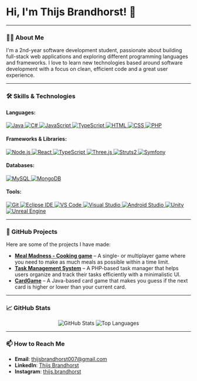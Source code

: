 # Hi, I'm Thijs Brandhorst! 👋

---

### 👨‍💻 About Me

I'm a 2nd-year software development student, passionate about building full-stack web applications and exploring different programming languages and frameworks. I love to learn new technologies based around software development with a focus on clean, efficient code and a great user experience.

---

### 🛠 Skills & Technologies

#### **Languages:**
<p align="left">
  <a href="https://www.java.com/">
    <img src="https://img.shields.io/badge/Java-007396?style=for-the-badge&logo=java&logoColor=white" alt="Java" />
  </a>
  <a href="https://docs.microsoft.com/en-us/dotnet/csharp/">
    <img src="https://img.shields.io/badge/C%23-239120?style=for-the-badge&logo=csharp&logoColor=white" alt="C#" />
  </a>
  <a href="https://developer.mozilla.org/en-US/docs/Web/JavaScript">
    <img src="https://img.shields.io/badge/JavaScript-F7DF1E?style=for-the-badge&logo=javascript&logoColor=black" alt="JavaScript" />
  </a>
  <a href="https://www.typescriptlang.org/">
    <img src="https://img.shields.io/badge/TypeScript-3178C6?style=for-the-badge&logo=typescript&logoColor=white" alt="TypeScript" />
  </a>
  <a href="https://developer.mozilla.org/en-US/docs/Web/HTML">
    <img src="https://img.shields.io/badge/HTML-E34F26?style=for-the-badge&logo=html5&logoColor=white" alt="HTML" />
  </a>
  <a href="https://developer.mozilla.org/en-US/docs/Web/CSS">
    <img src="https://img.shields.io/badge/CSS-1572B6?style=for-the-badge&logo=css3&logoColor=white" alt="CSS" />
  </a>
  <a href="https://www.php.net/">
    <img src="https://img.shields.io/badge/PHP-777BB4?style=for-the-badge&logo=php&logoColor=white" alt="PHP" />
  </a>
</p>

#### **Frameworks & Libraries:**
<p align="left">
  <a href="https://nodejs.org/">
    <img src="https://img.shields.io/badge/Node.js-339933?style=for-the-badge&logo=node.js&logoColor=white" alt="Node.js" />
  </a>
  <a href="https://reactjs.org/">
    <img src="https://img.shields.io/badge/React-61DAFB?style=for-the-badge&logo=react&logoColor=black" alt="React" />
  </a>
  <a href="https://www.typescriptlang.org/">
    <img src="https://img.shields.io/badge/TypeScript-3178C6?style=for-the-badge&logo=typescript&logoColor=white" alt="TypeScript" />
  </a>
  <a href="https://threejs.org/">
    <img src="https://img.shields.io/badge/Three.js-000000?style=for-the-badge&logo=three.js&logoColor=white" alt="Three.js" />
  </a>
  <a href="https://struts.apache.org/">
    <img src="https://img.shields.io/badge/Struts2-8B0000?style=for-the-badge&logoColor=white" alt="Struts2" />
  </a>
  <a href="https://symfony.com/">
    <img src="https://img.shields.io/badge/Symfony-000000?style=for-the-badge&logo=symfony&logoColor=white" alt="Symfony" />
  </a>
</p>

#### **Databases:**
<p align="left">
  <a href="https://www.mysql.com/">
    <img src="https://img.shields.io/badge/MySQL-4479A1?style=for-the-badge&logo=mysql&logoColor=white" alt="MySQL" />
  </a>
  <a href="https://www.mongodb.com/">
    <img src="https://img.shields.io/badge/MongoDB-47A248?style=for-the-badge&logo=mongodb&logoColor=white" alt="MongoDB" />
  </a>
</p>

#### **Tools:**
<p align="left">
  <a href="https://git-scm.com/">
    <img src="https://img.shields.io/badge/Git-F05032?style=for-the-badge&logo=git&logoColor=white" alt="Git" />
  </a>
  <a href="https://www.eclipse.org/ide/">
    <img src="https://img.shields.io/badge/Eclipse-2C2255?style=for-the-badge&logo=eclipse&logoColor=white" alt="Eclipse IDE" />
  </a>
  <a href="https://code.visualstudio.com/">
    <img src="https://img.shields.io/badge/VS_Code-007ACC?style=for-the-badge&logo=visual-studio-code&logoColor=white" alt="VS Code" />
  </a>
  <a href="https://visualstudio.microsoft.com/">
    <img src="https://img.shields.io/badge/Visual_Studio-5C2D91?style=for-the-badge&logo=visual-studio&logoColor=white" alt="Visual Studio" />
  </a>
  <a href="https://developer.android.com/studio">
    <img src="https://img.shields.io/badge/Android_Studio-3DDC84?style=for-the-badge&logo=android-studio&logoColor=white" alt="Android Studio" />
  </a>
  <a href="https://unity.com/">
    <img src="https://img.shields.io/badge/Unity-000000?style=for-the-badge&logo=unity&logoColor=white" alt="Unity" />
  </a>
  <a href="https://www.unrealengine.com/">
    <img src="https://img.shields.io/badge/Unreal_Engine-0E1128?style=for-the-badge&logo=unreal-engine&logoColor=white" alt="Unreal Engine" />
  </a>
</p>

---

### 📂 GitHub Projects

Here are some of the projects I have made:

- **[Meal Madness - Cooking game](https://github.com/ThijsBrandhorst/Meal-Madness)** – A single- or multiplayer game where you need to make as much meals as possible within a time limit.
- **[Task Management System](https://github.com/ThijsBrandhorst/TaskFlow)** – A PHP-based task manager that helps users organize and track their tasks efficiently with a minimalistic UI.
- **[CardGame](https://github.com/ThijsBrandhorst/CardGame)** – A Java-based card game that makes you guess if the next card is higher or lower than your current card.

---

### 📈 GitHub Stats

<p align="center">
  <img src="https://github-readme-stats.vercel.app/api?username=ThijsBrandhorst&show_icons=true&theme=radical" alt="GitHub Stats" />
  <img src="https://github-readme-stats.vercel.app/api/top-langs/?username=ThijsBrandhorst&layout=compact&theme=radical" alt="Top Languages" />
</p>

---

### 📫 How to Reach Me

- **Email**: [thijsbrandhorst007@gmail.com](mailto:thijsbrandhorst007@gmail.com)
- **LinkedIn**: [Thijs Brandhorst](https://www.linkedin.com/in/thijs-brandhorst/)
- **Instagram**: [thijs.brandhorst](https://www.instagram.com/thijs.brandhorst/)
